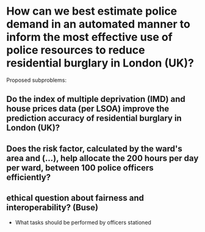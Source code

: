 # How can we best estimate police demand in an automated manner to inform the most effective use of police resources to reduce residential burglary in London (UK)?

Proposed subproblems:
## Do the index of multiple deprivation (IMD) and house prices data (per LSOA) improve the prediction accuracy of residential burglary in London (UK)?

## Does the risk factor, calculated by the ward's area and (...), help allocate the 200 hours per day per ward, between 100 police officers efficiently?

## ethical question about fairness and interoperability? (Buse)


- What tasks should be performed by officers stationed





